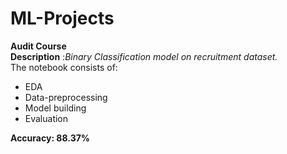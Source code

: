 # ML-Projects

<b>Audit Course</b></li></br>
<b>Description</b> :<i>Binary Classification model on recruitment dataset.</i></br>
 The notebook consists of:
 <ul>
 <li>EDA</li>
 <li>Data-preprocessing</li>
 <li>Model building</li>
 <li>Evaluation</li>
 </ul>
 <b>Accuracy<b>: 88.37%
